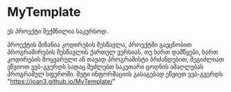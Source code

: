 # MyTemplate
ეს პროექტი შექმნილია საკურსოდ.

პროექტის მიზანია კოდირების შესწავლა, პროექტში გაეცნობით პროგრამირების შესწავლის ქართულ ვერსიას, თუ ხართ დამწყები, ხართ კოდირების მოყვარული ან თავად პროგრამისტი ბრძანდებით,
შეგიძლიათ ეწვიოთ ვებ-გვერდს სადაც შეძლებთ საკუთარი ცოდნის ამაღლებას პროგრამულ სფეროში. მეტი ინფორმაციის გასაგებად ეწვიეთ ვებ-გვერდს "https://ioan3.github.io/MyTemplate/"
